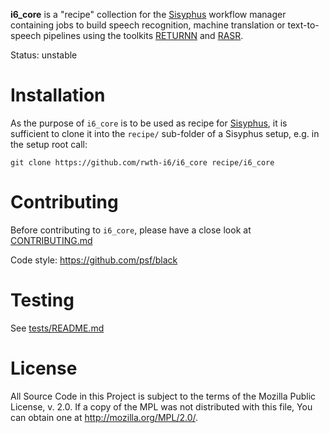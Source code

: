**i6_core** is a "recipe" collection for the [Sisyphus](https://github.com/rwth-i6/sisyphus) workflow manager
containing jobs to build speech recognition, machine translation or text-to-speech pipelines using
 the toolkits [RETURNN](https://github.com/rwth-i6/returnn) and [RASR](https://github.com/rwth-i6/rasr).


Status: unstable

# Installation

As the purpose of `i6_core` is to be used as recipe for
[Sisyphus](https://github.com/rwth-i6/sisyphus),
it is sufficient to clone it into the `recipe/` sub-folder of a Sisyphus setup,
e.g. in the setup root call:

`git clone https://github.com/rwth-i6/i6_core recipe/i6_core`


# Contributing

Before contributing to `i6_core`, please have a close look at
[CONTRIBUTING.md](https://github.com/rwth-i6/i6_core/blob/main/CONTRIBUTING.md)

Code style: https://github.com/psf/black

# Testing

See [tests/README.md](https://github.com/rwth-i6/i6_core/blob/main/tests/README.md)

# License

All Source Code in this Project is subject to the terms of the Mozilla
Public License, v. 2.0. If a copy of the MPL was not distributed with
this file, You can obtain one at http://mozilla.org/MPL/2.0/.
